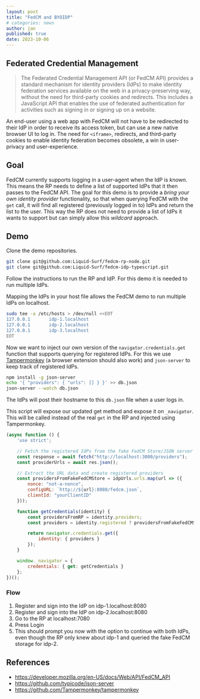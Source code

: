 ```yaml
---
layout: post
title: "FedCM and BYOIDP"
# categories: news
author: jan
published: true
date: 2023-10-06
---
```


## Federated Credential Management

>The Federated Credential Management API (or FedCM API) provides a standard mechanism for identity providers (IdPs) to make identity federation services available on the web in a privacy-preserving way, without the need for third-party cookies and redirects. This includes a JavaScript API that enables the use of federated authentication for activities such as signing in or signing up on a website.

An end-user using a web app with FedCM will not have to be redirected to their IdP in order to receive its access token, but can use a new native browser UI to log in. The need for `<iframe>`, redirects, and third-party cookies to enable identity federation becomes obsolete, a win in user-privacy and user-experience.

## Goal

FedCM currently supports logging in a user-agent when the IdP is _known_. This means the RP needs to define a list of supported IdPs that it then passes to the FedCM API. The goal for this demo is to provide a _bring your own identity provider_ functionality, so that when querying FedCM with the `get` call, it will find all registered (previously logged in to) IdPs and return the list to the user. This way the RP does not need to provide a list of IdPs it wants to support but can simply allow this _wildcard_ approach.

## Demo

Clone the demo repositories.

```sh
git clone git@github.com:Liquid-Surf/fedcm-rp-node.git
git clone git@github.com:Liquid-Surf/fedcm-idp-typescript.git
```

Follow the instructions to run the RP and IdP. For this demo it is needed to run multiple IdPs.

Mapping the IdPs in your host file allows the FedCM demo to run multiple IdPs on localhost.

```sh
sudo tee -a /etc/hosts > /dev/null <<EOT
127.0.0.1       idp-1.localhost
127.0.0.1       idp-2.localhost
127.0.0.1       idp-3.localhost
EOT
```

Now we want to inject our own version of the `navigator.credentials.get` function that supports querying for registered IdPs. For this we use [Tampermonkey](https://github.com/Tampermonkey/tampermonkey) (a browser extension should also work) and `json-server` to keep track of registered IdPs.

```sh
npm install -g json-server
echo '{ "providers": { "urls": [] } }' >> db.json
json-server --watch db.json
```

The IdPs will post their hostname to this `db.json` file when a user logs in.

This script will expose our updated get method and expose it on `_navigator`. This will be called instead of the real `get` in the RP and injected using Tampermonkey.

```js
(async function () {
    'use strict';

    // Fetch the registered IdPs from the fake FedCM Store/JSON server
    const response = await fetch("http://localhost:3000/providers");
    const providerUrls = await res.json();

    // Extract the URL data and create registered providers
    const providersFromFakeFedCMStore = idpUrls.urls.map(url => ({
        nonce: "not-a-nonce",
        configURL: `http://${url}:8080/fedcm.json`,
        clientId: "yourClientID"
    }));

    function getCredentials(identity) {
        const providersFromRP = identity.providers;
        const providers = identity.registered ? providersFromFakeFedCMStore.concat(providersFromRP) : providersFromRP;

        return navigator.credentials.get({
            identity: { providers }
        });
    }

    window._navigator = {
        credentials: { get: getCredentials }
    };
})();
```

### Flow

1. Register and sign into the IdP on idp-1.localhost:8080
2. Register and sign into the IdP on idp-2.localhost:8080
3. Go to the RP at localhost:7080
4. Press Login
5. This should prompt you now with the option to continue with both IdPs, even though the RP only knew about idp-1 and queried the fake FedCM storage for idp-2.

## References

- <https://developer.mozilla.org/en-US/docs/Web/API/FedCM_API>
- <https://github.com/typicode/json-server>
- <https://github.com/Tampermonkey/tampermonkey>
